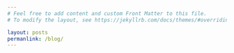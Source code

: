```yaml
---
# Feel free to add content and custom Front Matter to this file.
# To modify the layout, see https://jekyllrb.com/docs/themes/#overriding-theme-defaults

layout: posts
permanlink: /blog/
---
```


